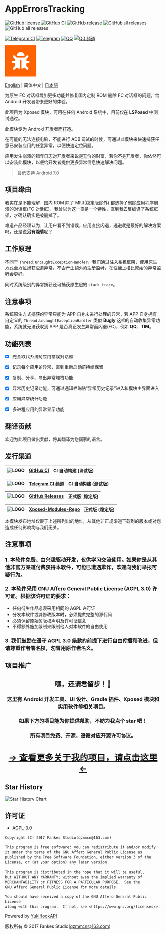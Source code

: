 # AppErrorsTracking

[![GitHub license](https://img.shields.io/github/license/KitsunePie/AppErrorsTracking?color=blue)](https://github.com/KitsunePie/AppErrorsTracking/blob/master/LICENSE)
[![GitHub CI](https://img.shields.io/github/actions/workflow/status/KitsunePie/AppErrorsTracking/commit_ci.yml?label=CI%20builds)](https://github.com/KitsunePie/AppErrorsTracking/actions/workflows/commit_ci.yml)
[![GitHub release](https://img.shields.io/github/v/release/KitsunePie/AppErrorsTracking?display_name=release&logo=github&color=green)](https://github.com/KitsunePie/AppErrorsTracking/releases)
![GitHub all releases](https://img.shields.io/github/downloads/KitsunePie/AppErrorsTracking/total?label=downloads)
![GitHub all releases](https://img.shields.io/github/downloads/Xposed-Modules-Repo/com.fankes.apperrorstracking/total?label=LSPosed%20downloads&labelColor=F48FB1)

[![Telegram CI](https://img.shields.io/badge/CI%20builds-Telegram-blue.svg?logo=telegram)](https://t.me/AppErrorsTracking_CI)
[![Telegram](https://img.shields.io/badge/discussion-Telegram-blue.svg?logo=telegram)](https://t.me/XiaofangInternet)
[![QQ](https://img.shields.io/badge/discussion-QQ-blue.svg?logo=tencent-qq&logoColor=red)](https://qm.qq.com/cgi-bin/qm/qr?k=dp2h5YhWiga9WWb_Oh7kSHmx01X8I8ii&jump_from=webapi&authKey=Za5CaFP0lk7+Zgsk2KpoBD7sSaYbeXbsDgFjiWelOeH4VSionpxFJ7V0qQBSqvFM)
[![QQ 频道](https://img.shields.io/badge/discussion-QQ%20频道-blue.svg?logo=tencent-qq&logoColor=red)](https://pd.qq.com/s/44gcy28h)

<img src="img-src/icon.png" width = "100" height = "100" alt="LOGO"/>

[English](README.md) | 简体中文 | [日本語](README-ja-JP.md)

为原生 FC 对话框增加更多功能并修复国内定制 ROM 删除 FC 对话框的问题，给 Android 开发者带来更好的体验。

此项目为 Xposed 模块，可用在任何 Android 系统中，目前仅在 **LSPosed** 中测试通过。

此模块专为 Android 开发者而打造。

在可能的无法连接电脑，不能进行 ADB 调试的时候，可通过此模块来快速捕获任意已安装应用的任意异常，以便快速定位问题。

应用发生崩溃的错误日志对开发者来说是无价的财富，若你不是开发者，你依然可以安装此模块，以便给开发者提供更多异常信息快速解决问题。

> 最低支持 Android 7.0

## 项目缘由

我实在是不能理解，国内 ROM 除了 MIUI(稳定版除外) 都选择了删除应用程序崩溃的对话框(FC 对话框)，我曾以为这一直是一个特性，直到我去反编译了系统框架，才确认确实是被删掉了。

难道产品经理认为，让用户看不到错误，应用直接闪退，逃避就是最好的解决方案吗，还是说**另有隐情**呢？

## 工作原理

不同于 `Thread.UncaughtExceptionHandler`，我们通过注入系统框架，使用原生方式全方位捕获应用异常，不会产生额外的注册监听，在性能上相比原始的异常监听会更好。

同时系统级别的异常捕获还可捕获原生层的 `stack trace`。

## 注意事项

系统原生方式捕获的异常只能为 APP 自身未进行处理的异常，若 APP 自身拥有自定义的 `Thread.UncaughtExceptionHandler`
类似 **Bugly** 这样的自动收集异常功能，系统就无法获取到 APP 是否真正发生异常而闪退(FC)，例如 **QQ**、**TIM**。

## 功能列表

- [x] 完全取代系统的应用错误对话框

- [x] 记录每个应用的异常，直到重新启动前持续保留

- [x] 复制、分享、导出异常堆栈功能

- [x] 异常历史记录功能，可通过通知栏磁贴“异常历史记录”进入和模块主界面进入

- [x] 应用异常统计功能

- [x] 多进程应用的异常显示功能

## 翻译贡献

欢迎为此项目做出贡献，将其翻译为您国家的语言。

## 发行渠道

| <img src="https://avatars.githubusercontent.com/in/15368?s=64&v=4" width = "30" height = "30" alt="LOGO"/> | [GitHub CI](https://github.com/KitsunePie/AppErrorsTracking/actions/workflows/commit_ci.yml) | CI 自动构建 (测试版) |
|------------------------------------------------------------------------------------------------------------|----------------------------------------------------------------------------------------------|---------------|

| <img src="https://github.com/peter-iakovlev/Telegram/blob/public/Icon.png?raw=true" width = "30" height = "30" alt="LOGO"/> | [Telegram CI 频道](https://t.me/AppErrorsTracking_CI) | CI 自动构建 (测试版) |
|-----------------------------------------------------------------------------------------------------------------------------|-----------------------------------------------------|---------------|

| <img src="https://avatars.githubusercontent.com/in/15368?s=64&v=4" width = "30" height = "30" alt="LOGO"/> | [GitHub Releases](https://github.com/KitsunePie/AppErrorsTracking/releases) | 正式版 (稳定版) |
|------------------------------------------------------------------------------------------------------------|-----------------------------------------------------------------------------|-----------|

| <img src="https://avatars.githubusercontent.com/u/78217009?s=200&v=4?raw=true" width = "30" height = "30" alt="LOGO"/> | [Xposed-Modules-Repo](https://github.com/Xposed-Modules-Repo/com.fankes.apperrorstracking/releases) | 正式版 (稳定版) |
|------------------------------------------------------------------------------------------------------------------------|-----------------------------------------------------------------------------------------------------|-----------|

本模块发布地址仅限于上述所列出的地址，从其他非正规渠道下载到的版本或对您造成任何影响均与我们无关。

## 注意事项

<h3>1.&nbsp;本软件免费、由兴趣驱动开发，仅供学习交流使用。如果你是从其他非官方渠道付费获得本软件，可能已遭遇欺诈，欢迎向我们举报可疑行为。</h3>

<h3>2.&nbsp;本软件采用 <strong>GNU Affero General Public License (AGPL 3.0)</strong> 许可证。根据该许可证的要求：</h3>

- 任何衍生作品必须采用相同的 AGPL 许可证
- 分发本软件或其修改版本时，必须提供完整的源代码
- 必须保留原始的版权声明及许可证信息
- 不得额外施加限制来限制他人对本软件的自由使用

<h3>3.&nbsp;我们鼓励在遵守 AGPL 3.0 条款的前提下进行自由传播和改进，但请尊重作者署名权，勿冒用原作者名义。</h3>

## 项目推广

<!--suppress HtmlDeprecatedAttribute -->
<div align="center">
    <h2>嘿，还请君留步！👋</h2>
    <h3>这里有 Android 开发工具、UI 设计、Gradle 插件、Xposed 模块和实用软件等相关项目。</h3>
    <h3>如果下方的项目能为你提供帮助，不妨为我点个 star 吧！</h3>
    <h3>所有项目免费、开源，遵循对应开源许可协议。</h3>
    <h1><a href="https://github.com/fankes/fankes/blob/main/project-promote/README-zh-CN.md">→ 查看更多关于我的项目，请点击这里 ←</a></h1>
</div>

## Star History

![Star History Chart](https://api.star-history.com/svg?repos=KitsunePie/AppErrorsTracking&type=Date)

## 许可证

- [AGPL-3.0](https://www.gnu.org/licenses/agpl-3.0.html)

```
Copyright (C) 2017 Fankes Studio(qzmmcn@163.com)

This program is free software: you can redistribute it and/or modify
it under the terms of the GNU Affero General Public License as
published by the Free Software Foundation, either version 3 of the
License, or (at your option) any later version.

This program is distributed in the hope that it will be useful,
but WITHOUT ANY WARRANTY; without even the implied warranty of
MERCHANTABILITY or FITNESS FOR A PARTICULAR PURPOSE.  See the
GNU Affero General Public License for more details.

You should have received a copy of the GNU Affero General Public License
along with this program.  If not, see <https://www.gnu.org/licenses/>.
```

Powered by [YukiHookAPI](https://github.com/HighCapable/YukiHookAPI)

版权所有 © 2017 Fankes Studio(qzmmcn@163.com)
